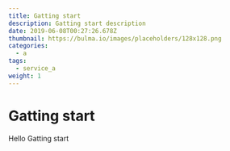 ```yaml
---
title: Gatting start
description: Gatting start description
date: 2019-06-08T00:27:26.678Z
thumbnail: https://bulma.io/images/placeholders/128x128.png
categories:
  - a
tags:
  - service_a
weight: 1
---
```


# Gatting start
Hello Gatting start